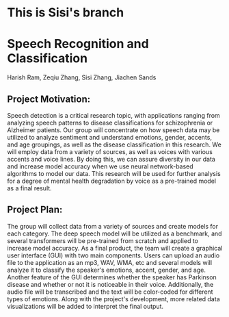 # This is Sisi's branch

# Speech Recognition and Classification
Harish Ram, Zeqiu Zhang, Sisi Zhang, Jiachen Sands 


## Project Motivation: 
Speech detection is a critical research topic, with applications ranging from analyzing speech patterns to disease classifications for schizophrenia or Alzheimer patients. Our group will concentrate on how speech data may be utilized to analyze sentiment and understand emotions, gender, accents, and age groupings, as well as the disease classification in this research. We will employ data from a variety of sources, as well as voices with various accents and voice lines. By doing this, we can assure diversity in our data and increase model accuracy when we use neural network-based algorithms to model our data. This research will be used for further analysis for a degree of mental health degradation by voice as a pre-trained model as a final result.

## Project Plan:
The group will collect data from a variety of sources and create models for each category. The deep speech model will be utilized as a benchmark, and several transformers will be pre-trained from scratch and applied to increase model accuracy. As a final product, the team will create a graphical user interface (GUI) with two main components. Users can upload an audio file to the application as an mp3, WAV, WMA, etc and several models will analyze it to classify the speaker's emotions, accent, gender, and age. Another feature of the GUI determines whether the speaker has Parkinson disease and whether or not it is noticeable in their voice. Additionally, the audio file will be transcribed and the text will be color-coded for different types of emotions. Along with the project's development, more related data visualizations will be added to interpret the final output.
